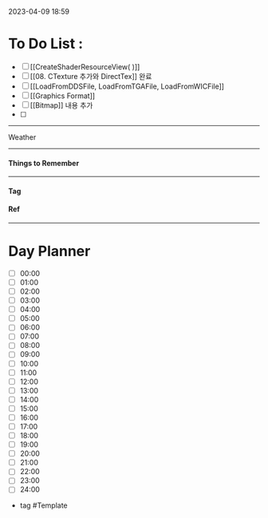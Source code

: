 2023-04-09 18:59

# To Do List :

- [ ] [[CreateShaderResourceView( )]]
- [ ] [[08. CTexture 추가와 DirectTex]] 완료
- [ ] [[LoadFromDDSFile, LoadFromTGAFile, LoadFromWICFile]]
- [ ] [[Graphics Format]]
- [ ] [[Bitmap]] 내용 추가
- [ ] 

---

Weather

---

#### Things to Remember

---

#### Tag

#### Ref

---

# Day Planner

- [ ] 00:00 
- [ ] 01:00 
- [ ] 02:00 
- [ ] 03:00
- [ ] 04:00
- [ ] 05:00
- [ ] 06:00 
- [ ] 07:00 
- [ ] 08:00 
- [ ] 09:00 
- [ ] 10:00 
- [ ] 11:00 
- [ ] 12:00 
- [ ] 13:00 
- [ ] 14:00 
- [ ] 15:00 
- [ ] 16:00 
- [ ] 17:00 
- [ ] 18:00 
- [ ] 19:00 
- [ ] 20:00 
- [ ] 21:00 
- [ ] 22:00 
- [ ] 23:00 
- [ ] 24:00 

- tag
#Template